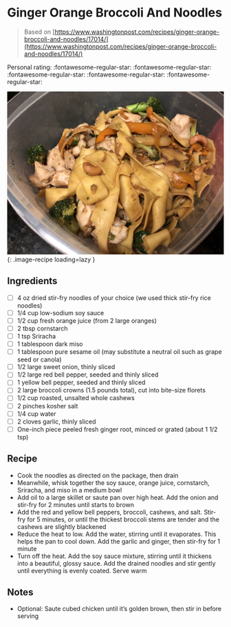 <!-- Do not modify sections with "AUTO-*". They are updated by make.py -->

# Ginger Orange Broccoli And Noodles

> Based on [https://www.washingtonpost.com/recipes/ginger-orange-broccoli-and-noodles/17014/](https://www.washingtonpost.com/recipes/ginger-orange-broccoli-and-noodles/17014/)

<!-- rating=0; (User can specify rating on scale of 1-5) -->
<!-- AUTO-UserRating -->
Personal rating: :fontawesome-regular-star: :fontawesome-regular-star: :fontawesome-regular-star: :fontawesome-regular-star: :fontawesome-regular-star:
<!-- /AUTO-UserRating -->

<!-- name_image=ginger_orange_broccoli_and_noodles.jpeg; (User can specify image name if multiple exist) -->
<!-- AUTO-Image -->
![ginger_orange_broccoli_and_noodles.jpeg](./ginger_orange_broccoli_and_noodles.jpeg){: .image-recipe loading=lazy }
<!-- /AUTO-Image -->

## Ingredients

* [ ] 4 oz dried stir-fry noodles of your choice (we used thick stir-fry rice noodles)
* [ ] 1/4 cup low-sodium soy sauce
* [ ] 1/2 cup fresh orange juice (from 2 large oranges)
* [ ] 2 tbsp cornstarch
* [ ] 1 tsp Sriracha
* [ ] 1 tablespoon dark miso
* [ ] 1 tablespoon pure sesame oil (may substitute a neutral oil such as grape seed or canola)
* [ ] 1/2 large sweet onion, thinly sliced
* [ ] 1/2 large red bell pepper, seeded and thinly sliced
* [ ] 1 yellow bell pepper, seeded and thinly sliced
* [ ] 2 large broccoli crowns (1.5 pounds total), cut into bite-size florets
* [ ] 1/2 cup roasted, unsalted whole cashews
* [ ] 2 pinches kosher salt
* [ ] 1/4 cup water
* [ ] 2 cloves garlic, thinly sliced
* [ ] One-inch piece peeled fresh ginger root, minced or grated (about 1 1/2 tsp)

## Recipe

* Cook the noodles as directed on the package, then drain
* Meanwhile, whisk together the soy sauce, orange juice, cornstarch, Sriracha, and miso in a medium bowl
* Add oil to a large skillet or saute pan over high heat. Add the onion and stir-fry for 2 minutes until starts to brown
* Add the red and yellow bell peppers, broccoli, cashews, and salt. Stir-fry for 5 minutes, or until the thickest broccoli stems are tender and the cashews are slightly blackened
* Reduce the heat to low. Add the water, stirring until it evaporates. This helps the pan to cool down. Add the garlic and ginger, then stir-fry for 1 minute
* Turn off the heat. Add the soy sauce mixture, stirring until it thickens into a beautiful, glossy sauce. Add the drained noodles and stir gently until everything is evenly coated. Serve warm

## Notes

* Optional: Saute cubed chicken until it’s golden brown, then stir in before serving
